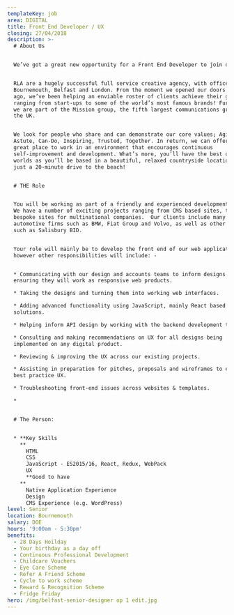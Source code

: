 ```yaml
---
templateKey: job
area: DIGITAL
title: Front End Developer / UX
closing: 27/04/2018
description: >-
  # About Us


  We’ve got a great new opportunity for a Front End Developer to join our team!


  RLA are a hugely successful full service creative agency, with offices in
  Bournemouth, Belfast and London. From the moment we opened our doors 30 years
  ago, we’ve been helping an enviable roster of clients achieve their goals;
  ranging from start-ups to some of the world’s most famous brands! Furthermore,
  we are part of the Mission group, the fifth largest communications group in
  the UK.


  We look for people who share and can demonstrate our core values; Agile,
  Astute, Can-Do, Inspiring, Trusted, Together. In return, we can offer you a
  great place to work in an environment that encourages continuous
  self-improvement and development. What’s more, you’ll have the best of both
  worlds as you’ll be based in a beautiful, relaxed countryside location, but be
  just a 20-minute drive to the beach!


  # THE Role


  You will be working as part of a friendly and experienced development team. 
  We have a number of exciting projects ranging from CMS based sites, to large
  bespoke sites for multinational companies.  Our clients include many large
  automotive firms such as BMW, Fiat Group and Volvo, as well as other clients
  such as Salisbury BID. 


  Your role will mainly be to develop the front end of our web applications;
  however other responsibilities will include: -


  * Communicating with our design and accounts teams to inform designs and
  ensuring they will work as responsive web products.  

  * Taking the designs and turning them into working web interfaces.  

  * Adding advanced functionality using JavaScript, mainly React based
  solutions.  

  * Helping inform API design by working with the backend development team.

  * Consulting and making recommendations on UX for all designs being
  implemented on any digital product.

  * Reviewing & improving the UX across our existing projects.

  * Assisting in preparation for pitches, proposals and wireframes to ensure
  best practice UX.

  * Troubleshooting front-end issues across websites & templates.

  * 


  # The Person:


  * **Key Skills
    **
      HTML
      CSS
      JavaScript - ES2015/16, React, Redux, WebPack
      UX
      **Good to have
    **
      Native Application Experience
      Design
      CMS Experience (e.g. WordPress)
level: Senior
location: Bournemouth
salary: DOE
hours: '9:00am - 5:30pm'
benefits:
  - 28 Days Hoilday
  - Your birthday as a day off
  - Continuous Professional Development
  - Childcare Vouchers
  - Eye Care Scheme
  - Refer A Friend Scheme
  - Cycle to work scheme
  - Reward & Recognition Scheme
  - Fridge Friday
hero: /img/belfast-senior-designer op 1 edit.jpg
---
```


